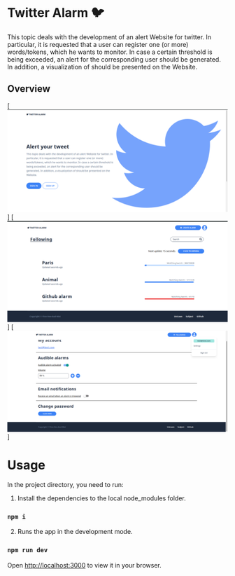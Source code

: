 # Twitter Alarm 🐦

This topic deals with the development of an alert Website for twitter. In particular, it is requested that a user can register one (or more) words/tokens, which he wants to monitor. In case a certain threshold is being exceeded, an alert for the corresponding user should be generated. In addition, a visualization of should be presented on the Website.

## Overview

[![Home route][home]]
[![Following route][following]]
[![Settings route][settings]]

# Usage

In the project directory, you need to run:

1. Install the dependencies to the local node_modules folder.
### `npm i`

2. Runs the app in the development mode.
### `npm run dev`

Open [http://localhost:3000](http://localhost:3000) to view it in your browser.

[home]: https://github.com/Finn-Vee-Axel-Mat/twitter-alarm-assets/blob/master/screen_home.png
[settings]: https://github.com/Finn-Vee-Axel-Mat/twitter-alarm-assets/blob/master/screen_settings.png
[following]: https://github.com/Finn-Vee-Axel-Mat/twitter-alarm-assets/blob/master/screen_following.png
